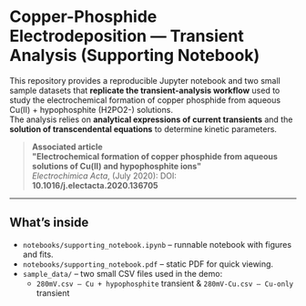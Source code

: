 # Copper-Phosphide Electrodeposition — Transient Analysis (Supporting Notebook)

This repository provides a reproducible Jupyter notebook and two small sample datasets that **replicate the transient-analysis workflow** used to study the electrochemical formation of copper phosphide from aqueous Cu(II) + hypophosphite (H2PO2-) solutions.  
The analysis relies on **analytical expressions of current transients** and the **solution of transcendental equations** to determine kinetic parameters.

> **Associated article**  
> **"Electrochemical formation of copper phosphide from aqueous solutions of Cu(II) and hypophosphite ions"**  
> *Electrochimica Acta*, (July 2020):
> DOI: **10.1016/j.electacta.2020.136705**

---

## What’s inside
- `notebooks/supporting_notebook.ipynb` – runnable notebook with figures and fits.  
- `notebooks/supporting_notebook.pdf` – static PDF for quick viewing.  
- `sample_data/` – two small CSV files used in the demo:
  - `280mV.csv – Cu + hypophosphite` transient & `280mV-Cu.csv – Cu-only` transient

